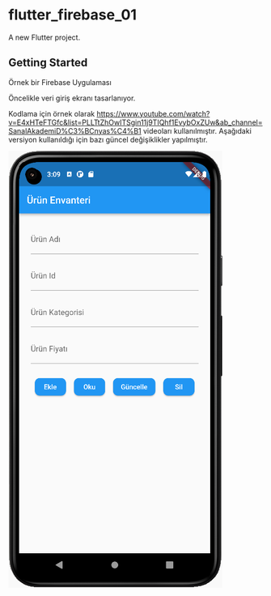 # flutter_firebase_01

A new Flutter project.

## Getting Started

Örnek bir Firebase Uygulaması

Öncelikle veri giriş ekranı tasarlanıyor.

Kodlama için örnek olarak 
https://www.youtube.com/watch?v=E4xHTeFTGfc&list=PLLTtZhOwITSgin11j9TIQhf1EvybOxZUw&ab_channel=SanalAkademiD%C3%BCnyas%C4%B1 
videoları kullanılmıştır. 
Aşağıdaki versiyon kullanıldığı için bazı güncel değişiklikler yapılmıştır.

![ScreenShot](/screen_shots/img-01.png)

